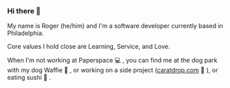 ### Hi there 👋

My name is Roger (he/him) and I'm a software developer currently based in Philadelphia.

Core values I hold close are Learning, Service, and Love.

When I'm not working at Paperspace 💻 , you can find me at the dog park with my dog Waffie 🐶 , or working on a side project ([caratdrop.com](https://www.caratdrop.com) 💎 ), or eating sushi 🍣 .

<!--
**lamroger/lamroger** is a ✨ _special_ ✨ repository because its `README.md` (this file) appears on your GitHub profile.

Here are some ideas to get you started:

- 🔭 I’m currently working on ...
- 🌱 I’m currently learning ...
- 👯 I’m looking to collaborate on ...
- 🤔 I’m looking for help with ...
- 💬 Ask me about ...
- 📫 How to reach me: ...
- 😄 Pronouns: ...
- ⚡ Fun fact: ...
-->
